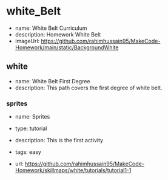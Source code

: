 # white_Belt

* name: White Belt Curriculum
* description: Homework White Belt
* imageUrl: https://github.com/rahimhussain95/MakeCode-Homework/main/static/BackgroundWhite

## white

* name: White Belt First Degree 
* description: This path covers the first degree of white belt.

### sprites

* name: Sprites
* type: tutorial
* description: This is the first activity
* tags: easy

* url: https://github.com/rahimhussain95/MakeCode-Homework/skillmaps/white/tutorials/tutorial1-1




